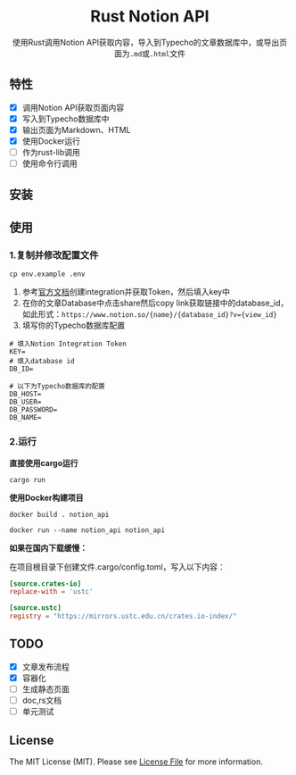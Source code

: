 <div align="center">

# Rust Notion API
使用Rust调用Notion API获取内容，导入到Typecho的文章数据库中，或导出页面为`.md`或`.html`文件

</div>

## 特性
- [x] 调用Notion API获取页面内容
- [x] 写入到Typecho数据库中
- [x] 输出页面为Markdown、HTML
- [x] 使用Docker运行
- [ ] 作为rust-lib调用
- [ ] 使用命令行调用

## 安装

## 使用
### 1.复制并修改配置文件
```shell
cp env.example .env
```

1. 参考[官方文档](https://developers.notion.com/docs/create-a-notion-integration)创建integration并获取Token，然后填入key中
2. 在你的文章Database中点击share然后copy link获取链接中的database_id，如此形式：`https://www.notion.so/{name}/{database_id}?v={view_id}`
3. 填写你的Typecho数据库配置

```
# 填入Notion Integration Token
KEY=
# 填入database id
DB_ID=

# 以下为Typecho数据库的配置
DB_HOST=
DB_USER=
DB_PASSWORD=
DB_NAME=
```

### 2.运行

**直接使用cargo运行**

```shell
cargo run
```

**使用Docker构建项目**

```shell
docker build . notion_api

docker run --name notion_api notion_api
```

**如果在国内下载缓慢：**

在项目根目录下创建文件.cargo/config.toml，写入以下内容：
```toml
[source.crates-io]
replace-with = 'ustc'

[source.ustc]
registry = "https://mirrors.ustc.edu.cn/crates.io-index/"
```

## TODO
- [x] 文章发布流程
- [x] 容器化
- [ ] 生成静态页面
- [ ] doc,rs文档
- [ ] 单元测试

## License
The MIT License (MIT). Please see [License File](LICENSE.md) for more information.

